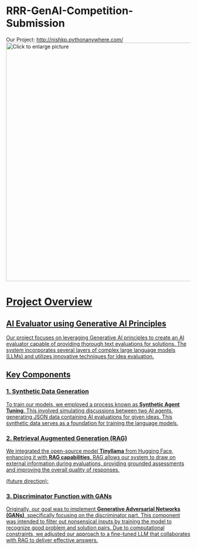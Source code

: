 # RRR-GenAI-Competition-Submission
Our Project: http://nishkp.pythonanywhere.com/
<a href="https://drive.google.com/uc?export=view&id=https://drive.google.com/file/d/1LpItwxijVKkfz_4VkHr3tDa0iZmOIg50/view?usp=drive_link"><img src="https://drive.google.com/uc?export=view&id=https://drive.google.com/file/d/1LpItwxijVKkfz_4VkHr3tDa0iZmOIg50/view?usp=drive_link" style="width: 650px; max-width: 100%; height: auto" title="Click to enlarge picture" />

# Project Overview

## AI Evaluator using Generative AI Principles

Our project focuses on leveraging Generative AI principles to create an AI evaluator capable of providing thorough text evaluations for solutions. The system incorporates several layers of complex large language models (LLMs) and utilizes innovative techniques for idea evaluation.

## Key Components

### 1. Synthetic Data Generation

To train our models, we employed a process known as **Synthetic Agent Tuning**. This involved simulating discussions between two AI agents, generating JSON data containing AI evaluations for given ideas. This synthetic data serves as a foundation for training the language models.

### 2. Retrieval Augmented Generation (RAG)

We integrated the open-source model **Tinyllama** from Hugging Face, enhancing it with **RAG capabilities**. RAG allows our system to draw on external information during evaluations, providing grounded assessments and improving the overall quality of responses.

(future direction):
### 3. Discriminator Function with GANs

Originally, our goal was to implement **Generative Adversarial Networks (GANs)**, specifically focusing on the discriminator part. This component was intended to filter out nonsensical inputs by training the model to recognize good problem and solution pairs. Due to computational constraints, we adjusted our approach to a fine-tuned LLM that collaborates with RAG to deliver effective answers.
